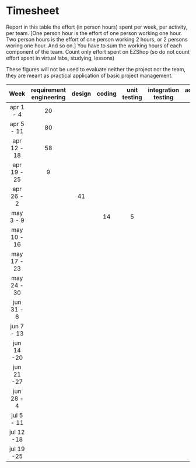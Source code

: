 # Timesheet

Report in this table the effort (in person hours) spent per week, per activity, per team. 
[One person hour is the effort of one person working one hour.
Two person hours is the effort of one person working 2 hours, or 2 persons woring one hour. And so on.]
You have to sum the working hours of each component of the team.
Count only effort spent on EZShop (so do not count effort spent in virtual labs, studying, lessons)

These figures will not be used to evaluate neither the project nor the team, they are meant as practical application of basic project management.

| Week | requirement engineering | design | coding | unit testing | integration testing | acceptance testing | management | git maven |
|:-----------:|:--------:|:-----------:|:-----------:|:----------:|:------------:|:---------------:|:-------------:|:--------------:|
| apr 1 - 4  | 20 | | | | | | | |
| apr 5 - 11 | 80 | | | | | | | |
| apr 12 - 18| 58 | | | | | | | | 
| apr 19 - 25| 9| | | | | | | | 
| apr 26 - 2 | | 41 | | | | | | | 
| may 3 - 9  | | |14 | 5 | | | | | 
| may 10 - 16| | | | | | | | | 
| may 17 - 23| | | | | | | | | 
| may 24 - 30| | | | | | | | | 
| jun 31 - 6 | | | | | | | | | 
| jun 7 - 13 | | | | | | | | | 
| jun 14 -20 | | | | | | | | | 
| jun 21 -27 | | | | | | | | | 
| jun 28 - 4 | | | | | | | | | 
| jul 5 - 11 | | | | | | | | | 
| jul 12 -18 | | | | | | | | |
| jul 19 -25 | | | | | | | | |

